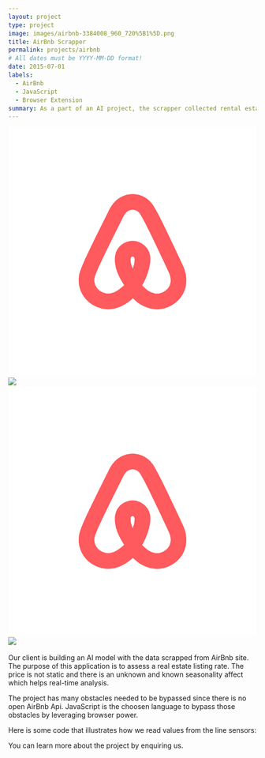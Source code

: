 ```yaml
---
layout: project
type: project
image: images/airbnb-3384008_960_720%5B1%5D.png
title: AirBnb Scrapper
permalink: projects/airbnb
# All dates must be YYYY-MM-DD format!
date: 2015-07-01
labels:
  - AirBnb
  - JavaScript
  - Browser Extension
summary: As a part of an AI project, the scrapper collected rental estate features such as m2, location, daily rate, rating and more from AirBnb.
---
```


<div class="ui small rounded images">
  <img class="ui image" src="../images/airbnb-3384008_960_720%5B1%5D.png">
  <img class="ui image" src="../images/micromouse-robot-2.jpg">
  <img class="ui image" src="../images/airbnb-3384008_960_720%5B1%5D.png">
  <img class="ui image" src="../images/micromouse-circuit.png">
</div>


Our client is building an AI model with the data scrapped from AirBnb site. The purpose of this application is to assess a real estate listing rate. The price is not static and there is an unknown and known seasonality affect which helps real-time analysis.

The project has many obstacles needed to be bypassed since there is no open AirBnb Api. JavaScript is the choosen language to bypass those obstacles by leveraging browser power. 

Here is some code that illustrates how we read values from the line sensors:

You can learn more about the project by enquiring us. 



